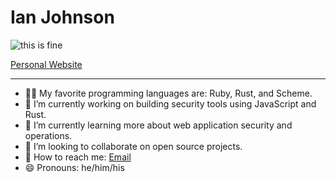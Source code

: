 # Ian Johnson

![this is fine](https://c.tenor.com/fKIG2kiLVPgAAAAM/this-is-fine-its-fine.gif)

[Personal Website](https://www.tacoda.dev)

---

- 👨‍💻 My favorite programming languages are: Ruby, Rust, and Scheme.
- 🔭 I’m currently working on building security tools using JavaScript and Rust.
- 🌱 I’m currently learning more about web application security and operations.
- 👯 I’m looking to collaborate on open source projects.
- 💬 How to reach me: [Email](mailto:ijohnson@tacoda.dev)
- 😄 Pronouns: he/him/his

